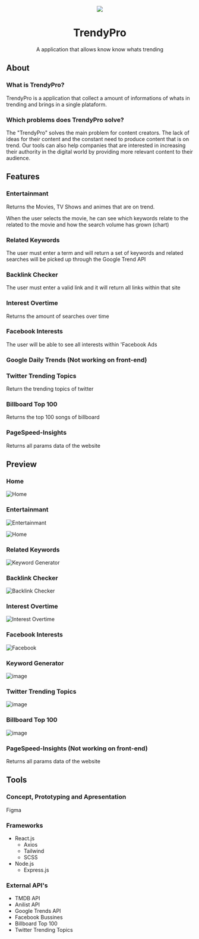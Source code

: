 <p align="center">
  <img  src="https://user-images.githubusercontent.com/51789882/206223105-12a6b6c0-aee6-4bdb-ae3f-bbfe6afbc1c1.png" align=center">
</p>
<h1 align="center">TrendyPro</h1>
<p align="center">A application that allows know know whats trending</p>


## About

### What is TrendyPro?
TrendyPro is a application that collect a amount of informations of whats in trending and brings in a single plataform.

### Which problems does TrendyPro solve?
The "TrendyPro" solves the main problem for content creators. The lack of ideas for their content and the constant need to produce content that is on trend. Our tools can also help companies that are interested in increasing their authority in the digital world by providing more relevant content to their audience.

## Features

### Entertainmant

Returns the Movies, TV Shows and animes that are on trend.

When the user selects the movie, he can see which keywords relate to the related to the movie and how the search volume has grown (chart)

### Related Keywords
The user must enter a term and will return a set of keywords and related searches will be picked up
through the Google Trend API

### Backlink Checker
The user must enter a valid link and it will return all links within that site

### Interest Overtime
Returns the amount of searches over time

### Facebook Interests
The user will be able to see all interests within 'Facebook Ads 

### Google Daily Trends (Not working on front-end)

### Twitter Trending Topics
Return the trending topics of twitter

### Billboard Top 100
Returns the top 100 songs of billboard

### PageSpeed-Insights
Returns all params data of the website

## Preview

### Home
![Home](https://user-images.githubusercontent.com/51789882/206233801-85851af0-8878-41f6-aa60-650bd4f98457.png)

### Entertainmant

![Entertainmant](https://user-images.githubusercontent.com/51789882/206233425-07e1639a-b243-4f33-a186-0d3d11faf9ac.png)

![Home](https://user-images.githubusercontent.com/51789882/206233442-deea3949-3f3a-483a-8e0c-457f65381282.png)

### Related Keywords
![Keyword Generator](https://user-images.githubusercontent.com/51789882/206233489-fae99042-c374-4a81-add6-3b2f9fb4452a.png)

### Backlink Checker
![Backlink Checker](https://user-images.githubusercontent.com/51789882/206233525-95c63809-eef0-4243-a3fb-d6c3e828dfb3.png)

### Interest Overtime
![Interest Overtime](https://user-images.githubusercontent.com/51789882/206233564-583cdb1d-b86d-4d3d-9fe5-b1b2bf578734.png)

### Facebook Interests
![Facebook](https://user-images.githubusercontent.com/51789882/206233606-3d0d768e-59e8-440c-9f83-df96717e814c.png)

### Keyword Generator
![image](https://user-images.githubusercontent.com/51789882/206234242-77bcb9d5-9907-4bdb-907b-589246c4db54.png)

### Twitter Trending Topics
![image](https://user-images.githubusercontent.com/51789882/206234015-99d295c1-2a4d-4e1e-8e02-2d7b3894223c.png)

### Billboard Top 100
![image](https://user-images.githubusercontent.com/51789882/206234322-be361f22-84a2-4dec-a21b-8f4b32268d2b.png)

### PageSpeed-Insights (Not working on front-end)
Returns all params data of the website
## Tools

### Concept, Prototyping and Apresentation
Figma

### Frameworks
* React.js
  * Axios
  * Tailwind
  * SCSS
* Node.js
  * Express.js
  
### External API's
  * TMDB API
  * Anilist API
  * Google Trends API
  * Facebook Bussines
  * Billboard Top 100
  * Twitter Trending Topics

